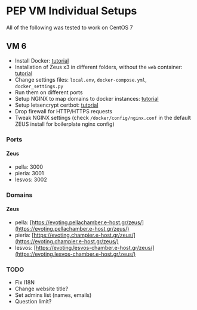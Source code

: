 # PEP VM Individual Setups
All of the following was tested to work on CentOS 7
## VM 6
- Install Docker: [tutorial](https://docs.docker.com/engine/install/centos/)
- Installation of Zeus x3 in different folders, without the `web` container: [tutorial](https://github.com/knowledge-gr/evoting)
- Change settings files: `local.env`, `docker-compose.yml`, `docker_settings.py`
- Run them on different ports
- Setup NGINX to map domains to docker instances: [tutorial](https://www.digitalocean.com/community/tutorials/how-to-install-nginx-on-centos-7)
- Setup letsencrypt certbot: [tutorial](https://www.digitalocean.com/community/tutorials/how-to-secure-nginx-with-let-s-encrypt-on-centos-7)
- Drop firewall for HTTP/HTTPS requests
- Tweak NGINX settings (check `/docker/config/nginx.conf` in the default ZEUS install for boilerplate nginx config)

### Ports
#### Zeus
- pella: 3000
- pieria: 3001
- lesvos: 3002

### Domains
#### Zeus
- pella: [https://evoting.pellachamber.e-host.gr/zeus/](https://evoting.pellachamber.e-host.gr/zeus/)
- pieria: [https://evoting.champier.e-host.gr/zeus/](https://evoting.champier.e-host.gr/zeus/)
- lesvos: [https://evoting.lesvos-chamber.e-host.gr/zeus/](https://evoting.lesvos-chamber.e-host.gr/zeus/)

### TODO
- Fix I18N
- Change website title?
- Set admins list (names, emails)
- Question limit?
